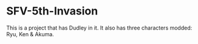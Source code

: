 # SFV-5th-Invasion
This is a project that has Dudley in it. It also has three characters modded: Ryu, Ken &amp; Akuma.
